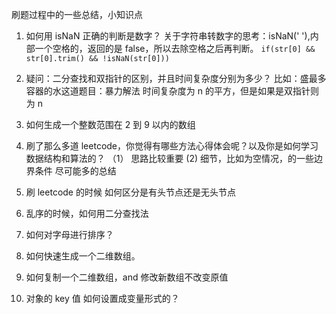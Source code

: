 刷题过程中的一些总结，小知识点

1. 如何用 isNaN 正确的判断是数字？
   关于字符串转数字的思考：isNaN(' '),内部一个空格的，返回的是 false，所以去除空格之后再判断。
   `if(str[0] && str[0].trim() && !isNaN(str[0]))`

2. 疑问：二分查找和双指针的区别，并且时间复杂度分别为多少？
   比如：盛最多容器的水这道题目：暴力解法 时间复杂度为 n 的平方，但是如果是双指针则为 n

3. 如何生成一个整数范围在 2 到 9 以内的数组

4. 刷了那么多道 leetcode，你觉得有哪些方法心得体会呢？以及你是如何学习数据结构和算法的？
   （1） 思路比较重要
   (2) 细节，比如为空情况，的一些边界条件
   尽可能多的总结
5. 刷 leetcode 的时候 如何区分是有头节点还是无头节点

6. 乱序的时候，如何用二分查找法

7. 如何对字母进行排序？

8. 如何快速生成一个二维数组。

9. 如何复制一个二维数组，and 修改新数组不改变原值

10. 对象的 key 值 如何设置成变量形式的？
